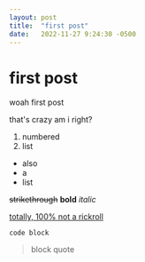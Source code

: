 ```yaml
---
layout: post
title:  "first post"
date:   2022-11-27 9:24:30 -0500
---
```


# first post

woah first post

that's crazy am i right?

1. numbered
2. list

- also
- a
- list

~~strikethrough~~ **bold** *italic*

[totally, 100% not a rickroll](https://www.youtube.com/watch?v=dQw4w9WgXcQ, "NOT RICKROLL")

`code block`

> block quote
